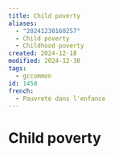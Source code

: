 ```yaml
---
title: Child poverty
aliases:
  - "20241230160257"
  - Child poverty
  - Childhood poverty
created: 2024-12-18
modified: 2024-12-30
tags:
  - gccommon
id: 1458
french:
  - Pauvreté dans l'enfance
---
```

# Child poverty
